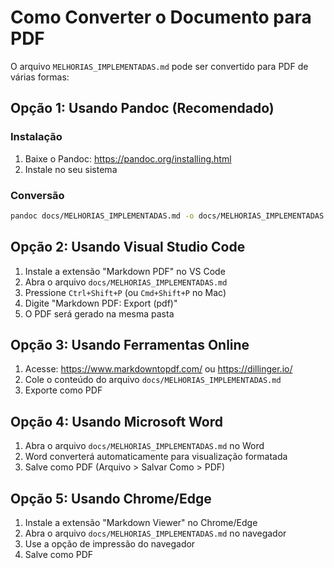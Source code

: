 # Como Converter o Documento para PDF

O arquivo `MELHORIAS_IMPLEMENTADAS.md` pode ser convertido para PDF de várias formas:

## Opção 1: Usando Pandoc (Recomendado)

### Instalação
1. Baixe o Pandoc: https://pandoc.org/installing.html
2. Instale no seu sistema

### Conversão
```bash
pandoc docs/MELHORIAS_IMPLEMENTADAS.md -o docs/MELHORIAS_IMPLEMENTADAS.pdf --pdf-engine=xelatex -V geometry:margin=1in
```

## Opção 2: Usando Visual Studio Code

1. Instale a extensão "Markdown PDF" no VS Code
2. Abra o arquivo `docs/MELHORIAS_IMPLEMENTADAS.md`
3. Pressione `Ctrl+Shift+P` (ou `Cmd+Shift+P` no Mac)
4. Digite "Markdown PDF: Export (pdf)"
5. O PDF será gerado na mesma pasta

## Opção 3: Usando Ferramentas Online

1. Acesse: https://www.markdowntopdf.com/ ou https://dillinger.io/
2. Cole o conteúdo do arquivo `docs/MELHORIAS_IMPLEMENTADAS.md`
3. Exporte como PDF

## Opção 4: Usando Microsoft Word

1. Abra o arquivo `docs/MELHORIAS_IMPLEMENTADAS.md` no Word
2. Word converterá automaticamente para visualização formatada
3. Salve como PDF (Arquivo > Salvar Como > PDF)

## Opção 5: Usando Chrome/Edge

1. Instale a extensão "Markdown Viewer" no Chrome/Edge
2. Abra o arquivo `docs/MELHORIAS_IMPLEMENTADAS.md` no navegador
3. Use a opção de impressão do navegador
4. Salve como PDF

